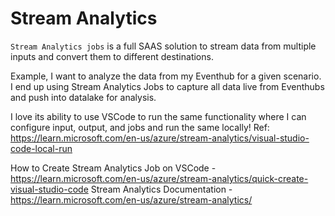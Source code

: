 Stream Analytics 
================

`Stream Analytics jobs` is a full SAAS solution to stream data from multiple inputs and convert them to different destinations.

Example, I want to analyze the data from my Eventhub for a given scenario. I end up using Stream Analytics Jobs to capture all data live from Eventhubs and push into datalake for analysis.

I love its ability to use VSCode to run the same functionality where I can configure input, output, and jobs and run the same locally! Ref: https://learn.microsoft.com/en-us/azure/stream-analytics/visual-studio-code-local-run 


How to Create Stream Analytics Job on VSCode - https://learn.microsoft.com/en-us/azure/stream-analytics/quick-create-visual-studio-code
Stream Analytics Documentation - https://learn.microsoft.com/en-us/azure/stream-analytics/ 

